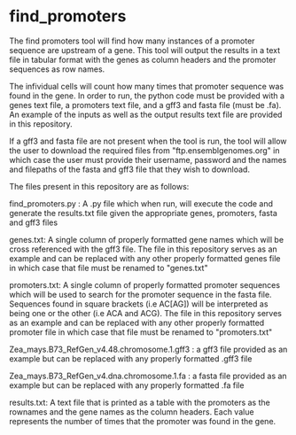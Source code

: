 # find_promoters
The find promoters tool will find how many instances of a promoter sequence are upstream of a gene. This tool will output the results in a text file in tabular format with the genes as column headers and the promoter sequences as row names. 

The infividual cells will count how many times that promoter sequence was found in the gene. In order to run, the python code must be provided with a genes text file, a promoters text file, and a gff3 and fasta file (must be .fa). An example of the inputs as well as the output results text file are provided in this repository. 

If a gff3 and fasta file are not present when the tool is run, the tool will allow the user to download the required files from "ftp.ensemblgenomes.org" in which case the user must provide their username, password and the names and filepaths of the fasta and gff3 file that they wish to download.

The files present in this repository are as follows:

find_promoters.py : A .py file which when run, will execute the code and generate the results.txt file given the appropriate genes, promoters, fasta and gff3 files

genes.txt: A single column of properly formatted gene names which will be cross referenced with the gff3 file. The file in this repository serves as an example and can be replaced with any other properly formatted genes file in which case that file must be renamed to "genes.txt"

promoters.txt: A single column of properly formatted promoter sequences which will be used to search for the promoter sequence in the fasta file. Sequences found in square brackets (i.e AC[AG]) will be interpreted as being one or the other (i.e ACA and ACG). The file in this repository serves as an example and can be replaced with any other properly formatted promoter file in which case that file must be renamed to "promoters.txt"

Zea_mays.B73_RefGen_v4.48.chromosome.1.gff3 : a gff3 file provided as an example but can be replaced with any properly formatted .gff3 file

Zea_mays.B73_RefGen_v4.dna.chromosome.1.fa : a fasta file provided as an example but can be replaced with any properly formatted .fa file 

results.txt: A text file that is printed as a table with the promoters as the rownames and the gene names as the column headers. Each value represents the number of times that the promoter was found in the gene. 
